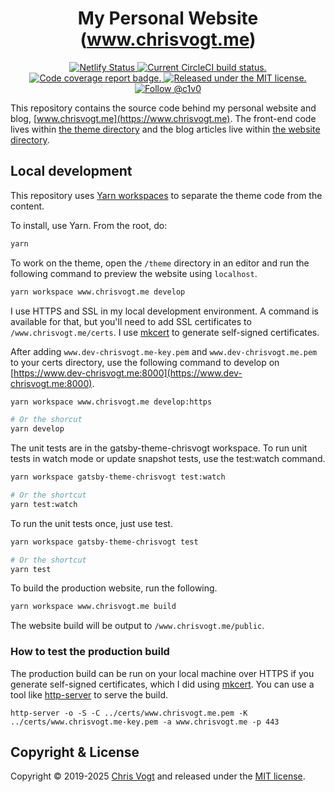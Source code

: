 <h1 align='center'>
  My Personal Website (<a href='https://www.chrisvogt.me' title='My Website'>www.chrisvogt.me</a>)
</h1>

<p align='center'>
  <a href='https://app.netlify.com/sites/chrisvogt/deploys'>
    <img src='https://api.netlify.com/api/v1/badges/29f330b8-22bf-4f7f-a0f0-240476512db0/deploy-status' alt='Netlify Status'>
  </a>
  <a href='https://circleci.com/gh/chrisvogt/gatsby-theme-chrisvogt'>
    <img src='https://circleci.com/gh/chrisvogt/gatsby-theme-chrisvogt.svg?style=shield' alt='Current CircleCI build status.' />
  </a>
  <a href='https://codecov.io/gh/chrisvogt/gatsby-theme-chrisvogt'>
    <img src='https://codecov.io/gh/chrisvogt/gatsby-theme-chrisvogt/branch/main/graph/badge.svg?token=YUksu2c99s' alt='Code coverage report badge.' />
  </a>
  <a href='https://github.com/chrisvogt/gatsby-theme-chrisvogt/blob/main/LICENSE'>
    <img src='https://img.shields.io/badge/license-MIT-blue.svg' alt='Released under the MIT license.' />
  </a>
  <a href='https://twitter.com/intent/follow?screen_name=c1v0'>
    <img src='https://img.shields.io/twitter/follow/c1v0.svg?label=Follow%20@c1v0' alt='Follow @c1v0' />
  </a>
</p>

This repository contains the source code behind my personal website and blog, [www.chrisvogt.me](https://www.chrisvogt.me). The front-end code lives within [the theme directory](https://github.com/chrisvogt/gatsby-theme-chrisvogt/tree/main/theme) and the blog articles live within [the website directory](https://github.com/chrisvogt/gatsby-theme-chrisvogt/tree/main/www.chrisvogt.me).

## Local development

This repository uses [Yarn workspaces](https://yarnpkg.com/lang/en/docs/workspaces/) to separate the theme code from the content.

To install, use Yarn. From the root, do:

```sh
yarn
```

To work on the theme, open the `/theme` directory in an editor and run the following command to preview the website using `localhost`.

```sh
yarn workspace www.chrisvogt.me develop
```

I use HTTPS and SSL in my local development environment. A command is available for that, but you'll need to add SSL certificates to `/www.chrisvogt.me/certs`. I use [mkcert](https://github.com/FiloSottile/mkcert) to generate self-signed certificates.

After adding `www.dev-chrisvogt.me-key.pem` and `www.dev-chrisvogt.me.pem` to your certs directory, use the following command to develop on [https://www.dev-chrisvogt.me:8000](https://www.dev-chrisvogt.me:8000).

```sh
yarn workspace www.chrisvogt.me develop:https

# Or the shorcut
yarn develop
```

The unit tests are in the gatsby-theme-chrisvogt workspace. To run unit tests in watch mode or update snapshot tests, use the test:watch command.

```sh
yarn workspace gatsby-theme-chrisvogt test:watch

# Or the shortcut
yarn test:watch
```

To run the unit tests once, just use test.

```sh
yarn workspace gatsby-theme-chrisvogt test

# Or the shortcut
yarn test
```

To build the production website, run the following.

```sh
yarn workspace www.chrisvogt.me build
```

The website build will be output to `/www.chrisvogt.me/public`.

### How to test the production build

The production build can be run on your local machine over HTTPS if you generate self-signed certificates, which I did using [mkcert](https://github.com/FiloSottile/mkcert). You can use a tool like [http-server](https://www.npmjs.com/package/http-server) to serve the build.

```
http-server -o -S -C ../certs/www.chrisvogt.me.pem -K ../certs/www.chrisvogt.me-key.pem -a www.chrisvogt.me -p 443
```

## Copyright & License

Copyright © 2019-2025 [Chris Vogt](https://www.chrisvogt.me) and released under the [MIT license](LICENSE).
